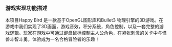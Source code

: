 ### 游戏实现功能描述

本项目Happy Bird 是一款基于OpenGL图形库和Bullet3 物理引擎的3D游戏。在游戏中我们实现了3D画面，游戏音效，积分系统，角色控制，以及一套完整的游戏逻辑。玩家在游戏中可通过键盘鼠标控制主人公角色，在紧张刺激的关卡中与怪兽斗智斗勇，体验成为一名合格冒险者的乐趣！
